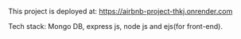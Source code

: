 This project is deployed at: https://airbnb-project-thkj.onrender.com

Tech stack: Mongo DB, express js, node js and ejs(for front-end).
